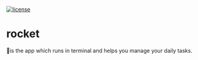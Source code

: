 [![license](https://img.shields.io/github/license/mashape/apistatus.svg)]()

# rocket
🚀is the app which runs in terminal and helps you manage your daily tasks.
